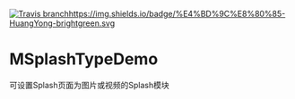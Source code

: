 [![Travis branch](https://img.shields.io/travis/rust-lang/rust/master.svg)]()https://img.shields.io/badge/%E4%BD%9C%E8%80%85-HuangYong-brightgreen.svg
# MSplashTypeDemo
可设置Splash页面为图片或视频的Splash模块
